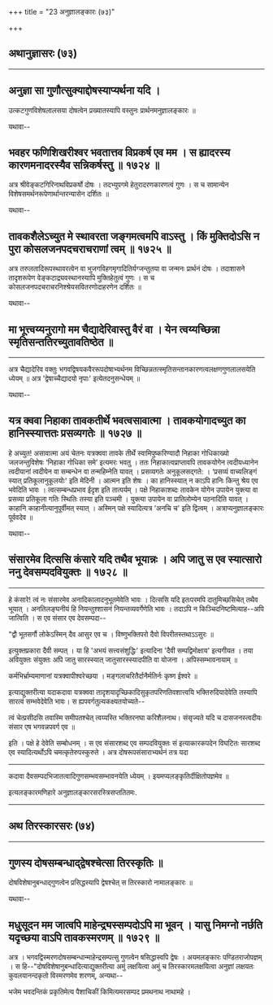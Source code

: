 +++
title = "23 अनुज्ञालङ्कारः (७३)"

+++


## अथानुज्ञासरः (७३)


_________




## अनुज्ञा सा गुणौत्सुक्याद्दोषस्याप्यर्थना यदि ।

उत्कटगुणविशेषलालसया दोषत्वेन प्रख्यातस्यापि वस्तुनः
प्रार्थनमनुज्ञालङ्कारः ॥

यथावा--



## भवहर फणिशिखरीश्वर भवतात्तव विप्रकर्ष एव मम । स ह्यादरस्य कारणमनादरस्यैव सन्निकर्षस्तु ॥ १७२४ ॥

अत्र श्रीवेङ्कटगिरिनाथविप्रकर्षो दोषः । तदभ्युपगमे हेतुरादरणकारणत्वं
गुणः । स च सामान्येन विशेषसमर्थनरूपेणार्थान्तरन्यासेन दर्शितः ॥

यथावा--



## तावकशैलेऽच्युत मे स्थावरता जङ्गमत्वमपि वाऽस्तु । किं मुक्तिदोऽसि न पुरा कोसलजनपदचराचराणां त्वम् ॥ १७२५ ॥

अत्र तरुलतादिरूपस्थावरत्वेन वा भुजगविहगमृगादितिर्यग्जन्तुतया वा जन्मनः
प्रार्थनं दोषः । तदाशासने तादृशरूपेण वेङ्कटाद्र्यवस्थानस्यापि
मुक्तिहेतुत्वं गुणः । स च कोसलजनपदचराचरनिश्श्रेयसवितरणोदाहरणेन दर्शितः ॥

यथावा--



## मा भूत्त्वय्यनुरागो मम चैद्यादेरिवास्तु वैरं वा । येन त्वय्यच्छिन्ना स्मृतिसन्ततिरच्युतावतिष्ठेत ॥


_________


अत्र चैद्यादेरिव वक्तुः भगवद्विषयकवैररूपदोषाभ्यर्थनम
विच्छिन्नतत्स्मृतिसन्तानकारणत्वलक्षणगुणलालसयेति ध्येयम् ॥ अत्र
'द्वेषाच्चैद्यादयो नृपाः' इत्येतदनुसन्धेयम् ॥

यथावा--



## यत्र क्ववा निहाका तावकतीर्थे भवत्वसावात्मा । तावकयोगादच्युत का हानिस्स्यात्ततः प्रसव्यगतेः ॥ १७२७ ॥

हे अच्युत! असावात्मा अयं चेतनः यत्रक्ववा तावके तीर्थे
स्वामिपुष्करिण्यादौ निहाका गोधिकाख्यो जलजन्तुविशेषः ‘निहाका गोधिका समे’
इत्यमरः भवतु । ततः निहाकात्वप्राप्तावपि तावकयोगेन त्वदीयध्यानेन
त्वदीयानां त्वदीयेन वा सम्बन्धेन वा तन्महिम्नेति यावत् । प्रसव्यगतेः
अनुकूलसद्गते: । ‘प्रसव्यं वाच्यलिङ्गं स्यात् प्रतिकूलानुकूलयोः' इति
मेदिनी । आत्मन इति शेषः । का हानिस्स्यात् न काऽपि हानिः किन्तु श्रेय एव
भवेदिति भावः । त्वत्सम्बन्धप्रभाव ईदृश इति तात्पर्यम् । पक्षे निहाकाशब्दः
तावकेन योगेन उपायेन युक्त्या वा प्रसव्या प्रतिकूला गतिः स्थितिः तस्या
इति पञ्चमी । युक्त्या उपायेन वा प्रातिलोम्येन पठनादिति यावत् । काहानि
काहानीत्यानुपूर्वीमत् स्यात् । अस्मिन् पक्षे स्यादित्यत्र ‘अनचि च' इति
द्वित्वम् । अत्राप्यनुज्ञालङ्कारः पूर्ववदेव ॥

यथावा--



## संसारमेव दित्ससि कंसारे यदि तथैव भूयान्नः । अपि जातु स एव स्यात्सारो ननु देवसम्पदवियुक्तः ॥ १७२८ ॥


_________


हे कंसारे! त्वं नः संसारमेव अनादिकालादनुभूतमेवेति भावः । दित्ससि यदि
इतःपरमपि दातुमिच्छसिचेत् तथैव भूयात् । अनतिलङ्घनीयं हि नियन्तुश्शासनं
नियन्तव्यवर्गेणेति भावः । तदाऽपि न किञ्चिदनिष्टमित्याह--अपि जात्विति । स
एव संसार एव देवसम्पदा--

"द्वौ भूतसर्गौ लोकेऽस्मिन् दैव आसुर एव च ।
विष्णुभक्तिपरो दैवो विपरीतस्तथाऽऽसुरः ॥

इत्युक्तप्रकारा दैवी सम्पत् । या हि 'अभयं सत्त्वसंशुद्धिः' इत्यादिना
'दैवी सम्पद्विमोक्षाय' इत्यगीयत । तया अवियुक्तः संयुक्तः अपि जातु
सारस्स्यात् जातुसारस्स्यादपीति वा योजना । अपिस्सम्भावनायाम् ॥

कर्मभिर्भ्राम्यमाणानां यत्रक्वापीश्वरेच्छया ।
मङ्गलाचरितैर्दानैर्मतिर्नः कृष्ण ईश्वरे ॥

इत्याद्युक्तरीत्या यदाकदावा यत्रक्ववा
तादृशयादृच्छिकादिसुकृतपरिणतिवशात्त्वयि भक्तिरुदियादेवेति तस्यापि सारत्वं
सम्भवेदेवेति भावः। स ह्यपवर्गतुल्यकक्ष्यतयोच्यते--

त्वं चेत्प्रसीदसि तवास्मि समीपतश्चेत्
त्वय्यस्ति भक्तिरनघा करिशैलनाथ।
संसृज्यते यदि च दासजनस्त्वदीयः
संसार एष भगवन्नपवर्ग एव ॥

इति । पक्षे हे देवेति सम्बोधनम् । स एव संसारशब्द एव सम्पदवियुक्तः सं
इत्याकारकपदेन विघटितः सारशब्द एव स्यादित्यर्थोऽपि चमत्कृतेरुपस्कुरुते ।
अत्र दोषरूपसंसाराभ्यर्थनं तत्र यदा


_________


कदावा दैवसम्पदभिजातत्वादिगुणसम्भवसम्भावनयेति ध्येयम् ।
इयमप्यलङ्कृतिर्दीक्षितोपज्ञमेव ॥

इत्यलङ्कारमणिहारे अनुज्ञालङ्कारसरस्त्रिसप्ततितमः.


_________


## अथ तिरस्कारसरः (७४)


_________




## गुणस्य दोषसम्बन्धाद्द्वेषश्चेत्सा तिरस्कृतिः ॥

दोषविशेषानुबन्धाद्गुणत्वेन प्रसिद्धस्यापि द्वेषश्चेत् स तिरस्कारो
नामालङ्कारः ॥

यथावा--



## मधुसूदन मम जात्वपि माहेन्द्र्यस्सम्पदोऽपि मा भूवन् । यासु निमग्नो नर्छति यदृच्छया वाऽपि तावकस्मरणम् ॥ १७२९ ॥

अत्र । भगवद्विस्मरणदोषसम्बन्धान्माहेन्द्रसम्पत्सु गुणत्वेन षसिद्धास्वपि
द्वेषः । अयमलङ्कारः पण्डितराजोपज्ञम् । स
हि--"दोषविशेषानुबन्धादित्याद्युक्तरीत्या अमुं लक्षयित्वा अमुं च
तिरस्कारमलक्षयित्वा अनुज्ञां लक्षयतः कुवलयानन्दकृतो विस्मरणमेव शरणम्,
अन्यथा--

भजेम भवदन्तिकं प्रकृतिमेत्य पैशाचिकीं
किमित्यमरसम्पद प्रमथनाथ नाथामहे ।

